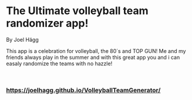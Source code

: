 # The Ultimate volleyball team randomizer app!

By Joel Hägg

This app is a celebration for volleyball, the 80´s and TOP GUN!
Me and my friends always play in the summer and with this great app you and i can easaly randomize the teams with no hazzle!

<br>

### https://joelhagg.github.io/VolleyballTeamGenerator/
